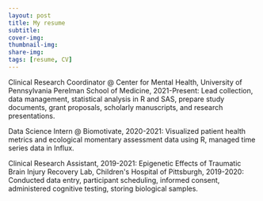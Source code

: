 ```yaml
---
layout: post
title: My resume
subtitle: 
cover-img: 
thumbnail-img: 
share-img: 
tags: [resume, CV]
---
```


Clinical Research Coordinator @ Center for Mental Health, University of Pennsylvania Perelman School of Medicine, 2021-Present: Lead collection, data management, statistical analysis in R and SAS, prepare study documents, grant proposals, scholarly manuscripts, and research presentations.

Data Science Intern @ Biomotivate, 2020-2021: Visualized patient health metrics and ecological momentary assessment data using R, managed time series data in Influx.

Clinical Research Assistant, 2019-2021: Epigenetic Effects of Traumatic Brain Injury Recovery Lab, Children's Hospital of Pittsburgh, 2019-2020: Conducted data entry, participant scheduling, informed consent, administered cognitive testing, storing biological samples.
